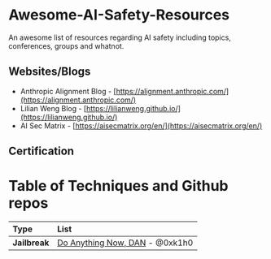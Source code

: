 # Awesome-AI-Safety-Resources
An awesome list of resources regarding AI safety including topics, conferences, groups and whatnot.


## Websites/Blogs
- Anthropic Alignment Blog - [https://alignment.anthropic.com/](https://alignment.anthropic.com/)
- Lilian Weng Blog - [https://lilianweng.github.io/](https://lilianweng.github.io/)
- AI Sec Matrix - [https://aisecmatrix.org/en/](https://aisecmatrix.org/en/)

## Certification

# Table of Techniques and Github repos
|Type|List|
|:-|:-|
|**Jailbreak**|[Do Anything Now, DAN](https://github.com/0xk1h0/ChatGPT_DAN) - @0xk1h0|
